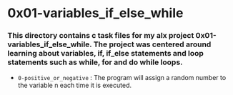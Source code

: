 # 0x01-variables_if_else_while

### This directory contains c task files for my alx project **0x01-variables_if_else_while**. The project was centered around learning about variables, if, if_else statements and loop statements such as while, for and do while loops.

- `0-positive_or_negative` : The program will assign a random number to the variable n each time it is executed.
